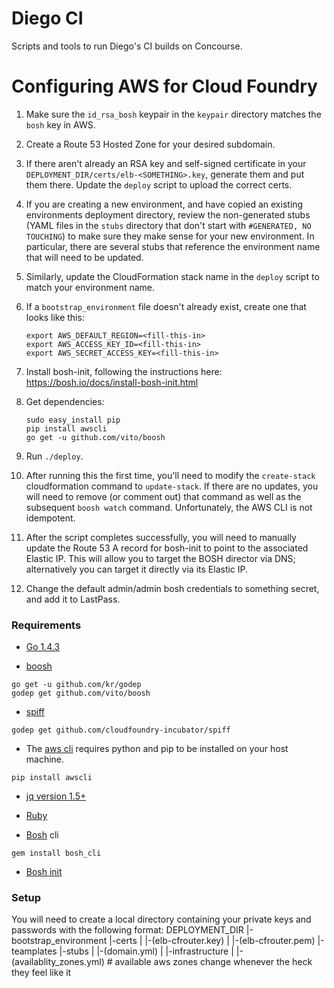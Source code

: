 # Diego CI

Scripts and tools to run Diego's CI builds on Concourse.

# Configuring AWS for Cloud Foundry

1. Make sure the `id_rsa_bosh` keypair in the `keypair` directory matches the `bosh` key in AWS.
1. Create a Route 53 Hosted Zone for your desired subdomain.
1. If there aren't already an RSA key and self-signed certificate in your `DEPLOYMENT_DIR/certs/elb-<SOMETHING>.key`, generate them and put them there.  Update the `deploy` script to upload the correct certs.
1. If you are creating a new environment, and have copied an existing environments deployment directory, review the non-generated stubs (YAML files in the `stubs` directory that don't start with `#GENERATED, NO TOUCHING`) to make sure they make sense for your new environment.  In particular, there are several stubs that reference the environment name that will need to be updated.
1. Similarly, update the CloudFormation stack name in the `deploy` script to match your environment name.
1. If a `bootstrap_environment` file doesn't already exist, create one that looks like this:

   ```
   export AWS_DEFAULT_REGION=<fill-this-in>
   export AWS_ACCESS_KEY_ID=<fill-this-in>
   export AWS_SECRET_ACCESS_KEY=<fill-this-in>
   ```

1. Install bosh-init, following the instructions here: <https://bosh.io/docs/install-bosh-init.html>
1. Get dependencies:

   ```
   sudo easy_install pip
   pip install awscli
   go get -u github.com/vito/boosh
   ```
1. Run `./deploy`.
1. After running this the first time, you'll need to modify the `create-stack` cloudformation command to `update-stack`.  If there are no updates, you will need to remove (or comment out) that command as well as the subsequent `boosh watch` command.  Unfortunately, the AWS CLI is not idempotent.
1. After the script completes successfully, you will need to manually update the Route 53 A record for bosh-init to point to the associated Elastic IP.  This will allow you to target the BOSH director via DNS; alternatively you can target it directly via its Elastic IP.
1. Change the default admin/admin bosh credentials to something secret, and add it to LastPass.

### Requirements

* [Go 1.4.3](https://golang.org/dl/)

* [boosh](https://github.com/vito/boosh)
```
go get -u github.com/kr/godep
godep get github.com/vito/boosh
```

* [spiff](https://github.com/cloudfoundry-incubator/spiff)
```
godep get github.com/cloudfoundry-incubator/spiff
```

* The [aws cli](https://aws.amazon.com/cli/) requires python and pip to be installed
on your host machine.
```
pip install awscli
```

* [jq version 1.5+](https://stedolan.github.io/jq/)




* [Ruby](https://www.ruby-lang.org/en/documentation/installation/) 

* [Bosh](http://bosh.io/) cli 
```
gem install bosh_cli
```

* [Bosh init](https://bosh.io/docs/install-bosh-init.html)

### Setup

You will need to create a local directory containing your private keys and passwords with the following format:
DEPLOYMENT_DIR
|-bootstrap_environment
|-certs
| |-(elb-cfrouter.key)
| |-(elb-cfrouter.pem)
|-teamplates
|-stubs
| |-(domain.yml)
| |-infrastructure
|   |-(availablity_zones.yml)  # available aws zones change whenever the heck they feel like it
